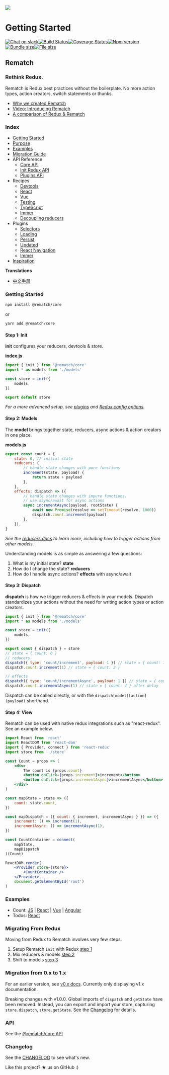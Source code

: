 ![](./docs/_media/icon.svg)


# Getting Started

[![Chat on slack](https://img.shields.io/badge/slack-rematchjs-blue.svg?logo=slack&style=flat)](https://rematchjs.slack.com)[![Build Status](https://travis-ci.org/rematch/rematch.svg?branch=master)](https://travis-ci.org/rematch/rematch)[![Coverage Status](https://coveralls.io/repos/github/rematch/rematch/badge.svg?branch=master)](https://coveralls.io/github/rematch/rematch?branch=master)[![Npm version](https://img.shields.io/npm/v/@rematch/core?color=bright-green&style=flat)](https://badge.fury.io/js/%40rematch%2Fcore)[![Bundle size](https://img.shields.io/badge/bundlesize-~5kb-brightgreen.svg?style=flat)](https://img.shields.io/badge/bundlesize-~5kb-brightgreen.svg?style=flat)[![File size](https://img.shields.io/badge/dependencies-redux-brightgreen.svg?style=flat)](https://img.shields.io/badge/dependencies-redux-brightgreen.svg?style=flat)

## Rematch

### Rethink Redux.

Rematch is Redux best practices without the boilerplate. No more action types, action creators, switch statements or thunks.

- [Why we created Rematch](https://hackernoon.com/redesigning-redux-b2baee8b8a38)
- [Video: Introducing Rematch](https://www.youtube.com/watch?v=3ezSBYoL5do)
- [A comparison of Redux & Rematch](https://rematch.github.io/rematch/#/purpose.md)

### Index

- [Getting Started](https://rematch.github.io/rematch/#/README?id=getting-started-1)
- [Purpose](https://rematch.github.io/rematch/#/purpose.md)
- [Examples](https://rematch.github.io/rematch/#/examples)
- [Migration Guide](https://rematch.github.io/rematch/#/migration-guide)
- API Reference
  - [Core API](https://rematch.github.io/rematch/#/api-reference/api.md)
  - [Init Redux API](https://rematch.github.io/rematch/#/api-reference/reduxapi.md)
  - [Plugins API](https://rematch.github.io/rematch/#/api-reference/pluginsapi.md)
- Recipes
  - [Devtools](https://rematch.github.io/rematch/#/recipes/devtools.md)
  - [React](https://rematch.github.io/rematch/#/recipes/react.md)
  - [Vue](https://rematch.github.io/rematch/#/recipes/vue.md)
  - [Testing](https://rematch.github.io/rematch/#/recipes/testing.md)
  - [TypeScript](https://rematch.github.io/rematch/#/recipes/typescript.md)
  - [Immer](https://rematch.github.io/rematch/#/recipes/immer.md)
  - [Decoupling reducers](https://rematch.github.io/rematch/#/recipes/decouplingreducers.md)
- Plugins
  - [Selectors](https://rematch.github.io/rematch/#/plugins/select.md)
  - [Loading](https://rematch.github.io/rematch/#/plugins/loading.md)
  - [Persist](https://rematch.github.io/rematch/#/plugins/persist.md)
  - [Updated](https://rematch.github.io/rematch/#/plugins/updated.md)
  - [React Navigation](https://rematch.github.io/rematch/#/plugins/react-navigation.md)
  - [Immer](https://rematch.github.io/rematch/#/plugins/immer.md)
- [Inspiration](https://rematch.github.io/rematch/#/inspiration.md)

**Translations**

- [中文手册](https://rematch.github.io/rematch/#/lang/zh-cn/)

### Getting Started

```bash
npm install @rematch/core
```
or
```bash
yarn add @rematch/core
```


#### Step 1: Init

**init** configures your reducers, devtools & store.

**index.js**

```javascript
import { init } from '@rematch/core'
import * as models from './models'

const store = init({
	models,
})

export default store
```

_For a more advanced setup, see_ [_plugins_](https://github.com/rematch/rematch/tree/e4fe17537a947bbe8a9faf1e0e77099beb7fef91/docs/plugins.md) _and_ [_Redux config options_](api-reference/reduxapi.md)_._

#### Step 2: Models

The **model** brings together state, reducers, async actions & action creators in one place.

**models.js**

```javascript
export const count = {
	state: 0, // initial state
	reducers: {
		// handle state changes with pure functions
		increment(state, payload) {
			return state + payload
		},
	},
	effects: dispatch => ({
		// handle state changes with impure functions.
		// use async/await for async actions
		async incrementAsync(payload, rootState) {
			await new Promise(resolve => setTimeout(resolve, 1000))
			dispatch.count.increment(payload)
		},
	}),
}
```

_See the_ [_reducers docs_](https://github.com/rematch/rematch/blob/master/docs/api.md#reducers) _to learn more, including how to trigger actions from other models._

Understanding models is as simple as answering a few questions:

1. What is my initial state? **state**
2. How do I change the state? **reducers**
3. How do I handle async actions? **effects** with async/await

#### Step 3: Dispatch

**dispatch** is how we trigger reducers & effects in your models. Dispatch standardizes your actions without the need for writing action types or action creators.

```javascript
import { init } from '@rematch/core'
import * as models from './models'

const store = init({
	models,
})

export const { dispatch } = store
// state = { count: 0 }
// reducers
dispatch({ type: 'count/increment', payload: 1 }) // state = { count: 1 }
dispatch.count.increment(1) // state = { count: 2 }

// effects
dispatch({ type: 'count/incrementAsync', payload: 1 }) // state = { count: 3 } after delay
dispatch.count.incrementAsync(1) // state = { count: 4 } after delay
```

Dispatch can be called directly, or with the `dispatch[model][action](payload)` shorthand.

#### Step 4: View

Rematch can be used with native redux integrations such as "react-redux". See an example below.

```jsx
import React from 'react'
import ReactDOM from 'react-dom'
import { Provider, connect } from 'react-redux'
import store from './store'

const Count = props => (
	<div>
		The count is {props.count}
		<button onClick={props.increment}>increment</button>
		<button onClick={props.incrementAsync}>incrementAsync</button>
	</div>
)

const mapState = state => ({
	count: state.count,
})

const mapDispatch = ({ count: { increment, incrementAsync } }) => ({
	increment: () => increment(1),
	incrementAsync: () => incrementAsync(1),
})

const CountContainer = connect(
	mapState,
	mapDispatch
)(Count)

ReactDOM.render(
	<Provider store={store}>
		<CountContainer />
	</Provider>,
	document.getElementById('root')
)
```

### Examples

- Count: [JS](https://codepen.io/Sh_McK/pen/BJMmXx?editors=1010) \| [React](https://codesandbox.io/s/3kpyz2nnz6) \| [Vue](https://codesandbox.io/s/n3373olqo0) \| [Angular](https://stackblitz.com/edit/rematch-angular-5-count)
- Todos: [React](https://codesandbox.io/s/92mk9n6vww)

### Migrating From Redux

Moving from Redux to Rematch involves very few steps.

1. Setup Rematch `init` with Redux [step 1](https://codesandbox.io/s/yw2wy1q929)
2. Mix reducers & models [step 2](https://codesandbox.io/s/9yk6rjok1r)
3. Shift to models [step 3](https://codesandbox.io/s/mym2x8m7v9)

### Migration from 0.x to 1.x

For an earlier version, see [v0.x docs](https://github.com/rematch/rematch/tree/v0). Currently only displaying v1.x documentation.

Breaking changes with v1.0.0. Global imports of `dispatch` and `getState` have been removed. Instead, you can export and import your store, capturing `store.dispatch`, `store.getState`. See the [Changelog](https://github.com/rematch/rematch/blob/master/CHANGELOG.md) for details.

### API

See the [@rematch/core API](https://rematch.github.io/rematch/#/api-reference/api.md)

### Changelog

See the [CHANGELOG](https://github.com/rematch/rematch/blob/master/CHANGELOG.md) to see what's new.

Like this project? ★ us on GitHub :\)
